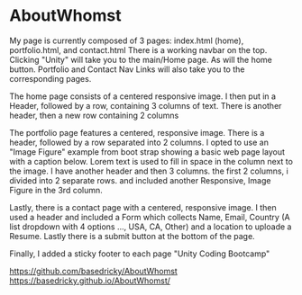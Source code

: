 # AboutWhomst
My page is currently composed of 3 pages: index.html (home), portfolio.html, and contact.html
There is a working navbar on the top. Clicking "Unity" will take you to the main/Home page. As will the home button.
Portfolio and Contact Nav Links will also take you to the corresponding pages.

The home page consists of a centered responsive image. I then put in a Header, followed by a row, containing 3 columns of text. There is another header, then a new row containing 2 columns

The portfolio page features a centered, responsive image. There is a header, followed by a row separated into 2 columns. I opted to use an "Image Figure" example from boot strap showing a basic web page layout with a caption below. Lorem text is used to fill in space in the column next to the image. I have another header and then 3 columns. the first 2 columns, i divided into 2 separate rows. and included another Responsive, Image Figure in the 3rd column.

Lastly, there is a contact page with a centered, responsive image. I then used a header and included a Form which collects Name, Email, Country (A list dropdown with 4 options ..., USA, CA, Other) and a location to uploade a Resume. Lastly there is a submit button at the bottom of the page.

Finally, I added a sticky footer to each page "Unity Coding Bootcamp"

https://github.com/basedricky/AboutWhomst
https://basedricky.github.io/AboutWhomst/